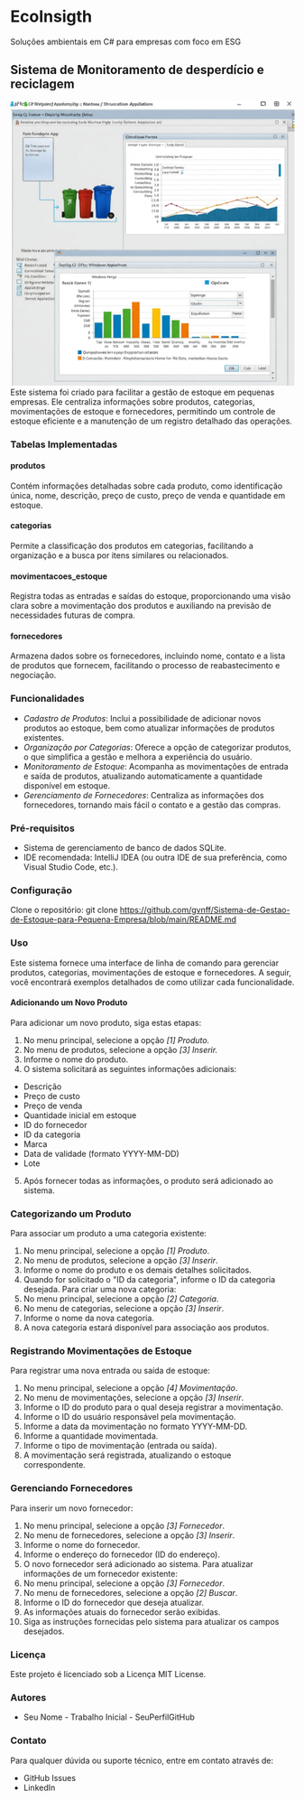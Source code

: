 # EcoInsigth
Soluções ambientais em C# para empresas com foco em ESG

## Sistema de Monitoramento de desperdício e reciclagem
![banner](https://github.com/gvnff/ESGSoftware/blob/main/capaProjeto.jpeg)
Este sistema foi criado para facilitar a gestâo de estoque em pequenas empresas. Ele  centraliza informações sobre produtos, categorias, movimentações de estoque e  fornecedores, permitindo um controle de estoque eficiente e a manutenção de um  registro detalhado das operações.

### Tabelas Implementadas
#### produtos
Contém informações detalhadas sobre cada produto, como identificação única, 
nome, descrição, preço de custo, preço de venda e quantidade em estoque.
#### categorias
Permite a classificação dos produtos em categorias, facilitando a organização e a 
busca por itens similares ou relacionados.
#### movimentacoes_estoque
Registra todas as entradas e saídas do estoque, proporcionando uma visão clara 
sobre a movimentação dos produtos e auxiliando na previsão de necessidades 
futuras de compra.
#### fornecedores
Armazena dados sobre os fornecedores, incluindo nome, contato e a lista de produtos 
que fornecem, facilitando o processo de reabastecimento e negociação.
### Funcionalidades
- *Cadastro de Produtos*: Inclui a possibilidade de adicionar novos produtos ao 
estoque, bem como atualizar informações de produtos existentes.
- *Organização por Categorias*: Oferece a opção de categorizar produtos, o que 
simplifica a gestão e melhora a experiência do usuário.
- *Monitoramento de Estoque*: Acompanha as movimentações de entrada e 
saída de produtos, atualizando automaticamente a quantidade disponível em 
estoque.
- *Gerenciamento de Fornecedores*: Centraliza as informações dos 
fornecedores, tornando mais fácil o contato e a gestão das compras.

### Pré-requisitos
- Sistema de gerenciamento de banco de dados SQLite.
- IDE recomendada: IntelliJ IDEA (ou outra IDE de sua preferência, como Visual 
Studio Code, etc.).
### Configuração
Clone o repositório:
git clone https://github.com/gvnff/Sistema-de-Gestao-de-Estoque-para-Pequena-Empresa/blob/main/README.md 
### Uso
Este sistema fornece uma interface de linha de comando para gerenciar produtos, 
categorias, movimentações de estoque e fornecedores. A seguir, você encontrará 
exemplos detalhados de como utilizar cada funcionalidade.
#### Adicionando um Novo Produto
Para adicionar um novo produto, siga estas etapas:
1. No menu principal, selecione a opção *[1] Produto.*
2. No menu de produtos, selecione a opção *[3] Inserir.*
3. Informe o nome do produto.
4. O sistema solicitará as seguintes informações adicionais:
- Descrição
- Preço de custo
- Preço de venda
- Quantidade inicial em estoque
- ID do fornecedor
- ID da categoria
- Marca
- Data de validade (formato YYYY-MM-DD)
- Lote
5. Após fornecer todas as informações, o produto será adicionado ao sistema.

### Categorizando um Produto
Para associar um produto a uma categoria existente:
1. No menu principal, selecione a opção *[1] Produto*.
2. No menu de produtos, selecione a opção *[3] Inserir*.
3. Informe o nome do produto e os demais detalhes solicitados.
4. Quando for solicitado o "ID da categoria", informe o ID da categoria desejada.
Para criar uma nova categoria:
1. No menu principal, selecione a opção *[2] Categoria*.
2. No menu de categorias, selecione a opção *[3] Inserir*.
3. Informe o nome da nova categoria.
4. A nova categoria estará disponível para associação aos produtos.
### Registrando Movimentações de Estoque
Para registrar uma nova entrada ou saída de estoque:
1. No menu principal, selecione a opção *[4] Movimentação*.
2. No menu de movimentações, selecione a opção *[3] Inserir*.
3. Informe o ID do produto para o qual deseja registrar a movimentação.
4. Informe o ID do usuário responsável pela movimentação.
5. Informe a data da movimentação no formato YYYY-MM-DD.
6. Informe a quantidade movimentada.
7. Informe o tipo de movimentação (entrada ou saída).
8. A movimentação será registrada, atualizando o estoque correspondente.
### Gerenciando Fornecedores
Para inserir um novo fornecedor:
1. No menu principal, selecione a opção *[3] Fornecedor*.
2. No menu de fornecedores, selecione a opção *[3] Inserir*.
3. Informe o nome do fornecedor.
4. Informe o endereço do fornecedor (ID do endereço).
5. O novo fornecedor será adicionado ao sistema.
Para atualizar informações de um fornecedor existente:
1. No menu principal, selecione a opção *[3] Fornecedor*.
2. No menu de fornecedores, selecione a opção *[2] Buscar*.
3. Informe o ID do fornecedor que deseja atualizar.
4. As informações atuais do fornecedor serão exibidas.
5. Siga as instruções fornecidas pelo sistema para atualizar os campos 
desejados.
### Licença
Este projeto é licenciado sob a Licença MIT License.
### Autores
- Seu Nome - Trabalho Inicial - SeuPerfilGitHub
### Contato
Para qualquer dúvida ou suporte técnico, entre em contato através de:
- GitHub Issues
- LinkedIn
